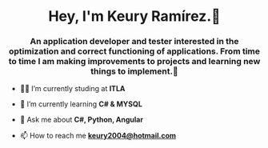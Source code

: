 <h1 align="center">Hey, I'm Keury Ramírez.🍃</h1>
<h3 align="center">An application developer and tester interested in the optimization and correct functioning of applications. From time to time I am making improvements to projects and learning new things to implement.🍃</h3>

- 🐱‍👤 I’m currently studing at **ITLA**

- 👾 I’m currently learning **C# & MYSQL**

- 💬 Ask me about **C#, Python, Angular**

- 📫 How to reach me **keury2004@hotmail.com**

